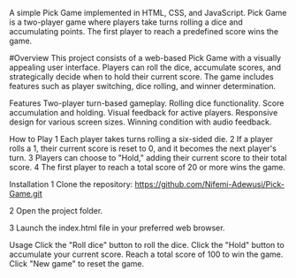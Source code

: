 A simple Pick Game implemented in HTML, CSS, and JavaScript. Pick Game is a two-player game where players take turns rolling a dice and accumulating points.
The first player to reach a predefined score wins the game. 

#Overview
This project consists of a web-based Pick Game with a visually appealing user interface. Players can roll the dice, accumulate scores, and strategically decide when to hold their current score.
The game includes features such as player switching, dice rolling, and winner determination.

Features
Two-player turn-based gameplay.
Rolling dice functionality.
Score accumulation and holding.
Visual feedback for active players.
Responsive design for various screen sizes.
Winning condition with audio feedback.


How to Play
1 Each player takes turns rolling a six-sided die.
2 If a player rolls a 1, their current score is reset to 0, and it becomes the next player's turn.
3 Players can choose to "Hold," adding their current score to their total score.
4 The first player to reach a total score of 20 or more wins the game.

Installation
1 Clone the repository:
 https://github.com/Nifemi-Adewusi/Pick-Game.git

2 Open the project folder.

3 Launch the index.html file in your preferred web browser.

Usage
Click the "Roll dice" button to roll the dice.
Click the "Hold" button to accumulate your current score.
Reach a total score of 100 to win the game.
Click "New game" to reset the game.

